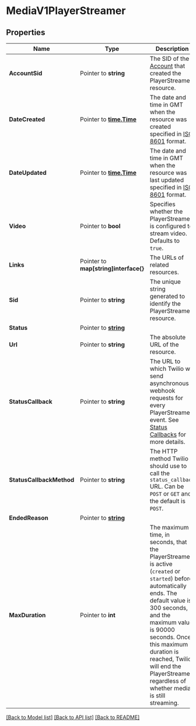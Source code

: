 # MediaV1PlayerStreamer

## Properties

Name | Type | Description | Notes
------------ | ------------- | ------------- | -------------
**AccountSid** | Pointer to **string** | The SID of the [Account](https://www.twilio.com/docs/iam/api/account) that created the PlayerStreamer resource. |
**DateCreated** | Pointer to [**time.Time**](time.Time.md) | The date and time in GMT when the resource was created specified in [ISO 8601](https://en.wikipedia.org/wiki/ISO_8601) format. |
**DateUpdated** | Pointer to [**time.Time**](time.Time.md) | The date and time in GMT when the resource was last updated specified in [ISO 8601](https://en.wikipedia.org/wiki/ISO_8601) format. |
**Video** | Pointer to **bool** | Specifies whether the PlayerStreamer is configured to stream video. Defaults to `true`. |
**Links** | Pointer to **map[string]interface{}** | The URLs of related resources. |
**Sid** | Pointer to **string** | The unique string generated to identify the PlayerStreamer resource. |
**Status** | Pointer to [**string**](PlayerStreamerEnumStatus.md) |  |
**Url** | Pointer to **string** | The absolute URL of the resource. |
**StatusCallback** | Pointer to **string** | The URL to which Twilio will send asynchronous webhook requests for every PlayerStreamer event. See [Status Callbacks](/docs/live/api/status-callbacks) for more details. |
**StatusCallbackMethod** | Pointer to **string** | The HTTP method Twilio should use to call the `status_callback` URL. Can be `POST` or `GET` and the default is `POST`. |
**EndedReason** | Pointer to [**string**](PlayerStreamerEnumEndedReason.md) |  |
**MaxDuration** | Pointer to **int** | The maximum time, in seconds, that the PlayerStreamer is active (`created` or `started`) before automatically ends. The default value is 300 seconds, and the maximum value is 90000 seconds. Once this maximum duration is reached, Twilio will end the PlayerStreamer, regardless of whether media is still streaming. |

[[Back to Model list]](../README.md#documentation-for-models) [[Back to API list]](../README.md#documentation-for-api-endpoints) [[Back to README]](../README.md)


